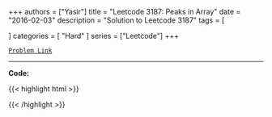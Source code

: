 
+++
authors = ["Yasir"]
title = "Leetcode 3187: Peaks in Array"
date = "2016-02-03"
description = "Solution to Leetcode 3187"
tags = [
    
]
categories = [
    "Hard"
]
series = ["Leetcode"]
+++



[`Problem Link`](https://leetcode.com/problems/peaks-in-array/description/)

---

**Code:**

{{< highlight html >}}

{{< /highlight >}}

